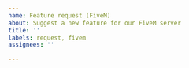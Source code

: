 ```yaml
---
name: Feature request (FiveM)
about: Suggest a new feature for our FiveM server
title: ''
labels: request, fivem
assignees: ''

---
```



